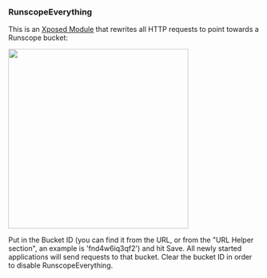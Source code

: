 ### RunscopeEverything

This is an [Xposed Module](http://repo.xposed.info/) that rewrites all HTTP
requests to point towards a Runscope bucket:

<img src="https://s3.amazonaws.com/pushbullet-uploads/ujv6ZOvSLKe-SO3Y0wOkHbO53fLqyoNRZ36XT3gWOXyI/Screenshot_2014-04-20-21-23-06.png" width=360 />

Put in the Bucket ID (you can find it from the URL, or from the "URL Helper
section", an example is 'fnd4w6iq3qf2') and hit Save. All newly started
applications will send requests to that bucket. Clear the bucket ID in order
to disable RunscopeEverything.

